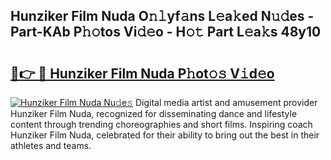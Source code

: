 ## Hunziker Film Nuda O𝚗𝚕yf𝚊ns L𝚎a𝚔ed N𝚞𝚍es - Part-KAb P𝚑𝚘tos Vi𝚍𝚎o - H𝚘𝚝 Part L𝚎a𝚔s 48y10

# <h2><a href="http://kfc8kyn.oniu.top/?m=Hunziker+Film+Nuda">🔗👉 🔴 Hunziker Film Nuda P𝚑ot𝚘𝚜 V𝚒d𝚎o</a></h2>

[![Hunziker Film Nuda Nu𝚍e𝚜](https://i.imgur.com/0qMVB7G.gif)](http://kfc8kyn.oniu.top/?m=Hunziker+Film+Nuda)
Digital media artist and amusement provider Hunziker Film Nuda, recognized for disseminating dance and lifestyle content through trending choreographies and short films. Inspiring coach Hunziker Film Nuda, celebrated for their ability to bring out the best in their athletes and teams.  
